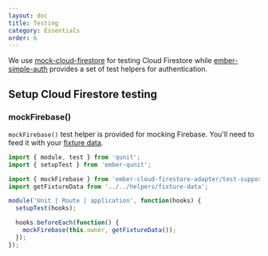 ```yaml
---
layout: doc
title: Testing
category: Essentials
order: 6
---
```


We use [mock-cloud-firestore](https://github.com/mikkopaderes/mock-cloud-firestore) for testing Cloud Firestore while [ember-simple-auth](https://github.com/simplabs/ember-simple-auth#testing) provides a set of test helpers for authentication.

## Setup Cloud Firestore testing

### mockFirebase()

`mockFirebase()` test helper is provided for mocking Firebase. You'll need to feed it with your [fixture data](https://github.com/mikkopaderes/mock-cloud-firestore#fixture-data).

```javascript
import { module, test } from 'qunit';
import { setupTest } from 'ember-qunit';

import { mockFirebase } from 'ember-cloud-firestore-adapter/test-support';
import getFixtureData from '../../helpers/fixture-data';

module('Unit | Route | application', function(hooks) {
  setupTest(hooks);

  hooks.beforeEach(function() {
    mockFirebase(this.owner, getFixtureData());
  });
});
```
